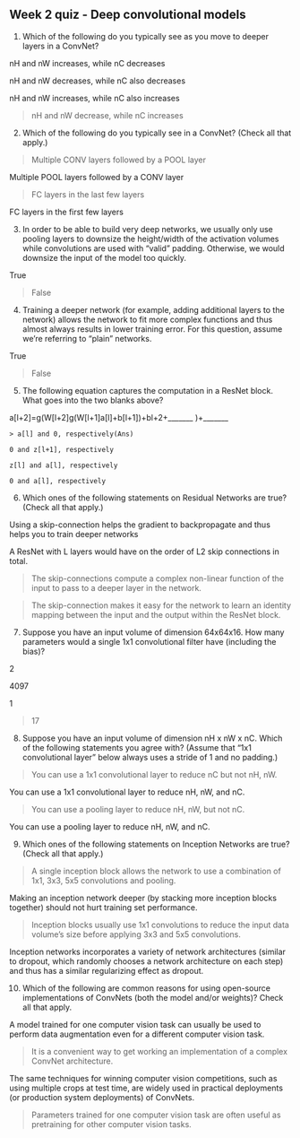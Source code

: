 ## Week 2 quiz - Deep convolutional models

1. Which of the following do you typically see as you move to deeper layers in a ConvNet?

  nH and nW increases, while nC decreases

  nH and nW decreases, while nC also decreases

  nH and nW increases, while nC also increases

  > nH and nW decrease, while nC increases

2. Which of the following do you typically see in a ConvNet? (Check all that apply.)

  > Multiple CONV layers followed by a POOL layer

  Multiple POOL layers followed by a CONV layer

  > FC layers in the last few layers

  FC layers in the first few layers

3. In order to be able to build very deep networks, we usually only use pooling layers to downsize the height/width of the activation volumes while convolutions are used with “valid” padding. Otherwise, we would downsize the input of the model too quickly.

  True

  > False

4. Training a deeper network (for example, adding additional layers to the network) allows the network to fit more complex functions and thus almost always results in lower training error. For this question, assume we’re referring to “plain” networks.

  True

  > False

5. The following equation captures the computation in a ResNet block. What goes into the two blanks above?

a[l+2]=g(W[l+2]g(W[l+1]a[l]+b[l+1])+bl+2+_______ )+_______

	> a[l] and 0, respectively(Ans)

	0 and z[l+1], respectively

	z[l] and a[l], respectively

	0 and a[l], respectively

6. Which ones of the following statements on Residual Networks are true? (Check all that apply.)

  Using a skip-connection helps the gradient to backpropagate and thus helps you to train deeper networks

  A ResNet with L layers would have on the order of L2 skip connections in total.

  > The skip-connections compute a complex non-linear function of the input to pass to a deeper layer in the network.

  >The skip-connection makes it easy for the network to learn an identity mapping between the input and the output within the ResNet block.

7. Suppose you have an input volume of dimension 64x64x16. How many parameters would a single 1x1 convolutional filter have (including the bias)?

  2

  4097

  1

  > 17

8. Suppose you have an input volume of dimension nH x nW x nC. Which of the following statements you agree with? (Assume that “1x1 convolutional layer” below always uses a stride of 1 and no padding.)

  > You can use a 1x1 convolutional layer to reduce nC but not nH, nW.

  You can use a 1x1 convolutional layer to reduce nH, nW, and nC.

  >  You can use a pooling layer to reduce nH, nW, but not nC.

  You can use a pooling layer to reduce nH, nW, and nC.

9. Which ones of the following statements on Inception Networks are true? (Check all that apply.)

  > A single inception block allows the network to use a combination of 1x1, 3x3, 5x5 convolutions and pooling.

  Making an inception network deeper (by stacking more inception blocks together) should not hurt training set performance.

  > Inception blocks usually use 1x1 convolutions to reduce the input data volume’s size before applying 3x3 and 5x5 convolutions.

  Inception networks incorporates a variety of network architectures (similar to dropout, which randomly chooses a network architecture on each step) and thus has a similar regularizing effect as dropout.

10. Which of the following are common reasons for using open-source implementations of ConvNets (both the model and/or weights)? Check all that apply.

  A model trained for one computer vision task can usually be used to perform data augmentation even for a different computer vision task.

  > It is a convenient way to get working an implementation of a complex ConvNet architecture.

  The same techniques for winning computer vision competitions, such as using multiple crops at test time, are widely used in practical deployments (or production system deployments) of ConvNets.

  > Parameters trained for one computer vision task are often useful as pretraining for other computer vision tasks.
